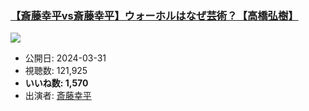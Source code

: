 ### [【斎藤幸平vs斎藤幸平】ウォーホルはなぜ芸術？【高橋弘樹】](https://www.youtube.com/watch?v=HiD09Iobl_Q)
[![](https://img.youtube.com/vi/HiD09Iobl_Q/sddefault.jpg)](https://www.youtube.com/watch?v=HiD09Iobl_Q)
-   公開日: 2024-03-31
-   視聴数: 121,925
-   **いいね数: 1,570**
-   出演者: [斎藤幸平](/rehacq_fan/people/斎藤幸平 "wikilink")

